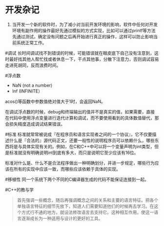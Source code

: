 开发杂记
========

1. 当开发一个新的软件时，为了减小对当前开发环境的影响，软件中任何对开发环境有副作用的操作最好先通过模拟的方式实现，比如可以通过printf等方法先通过测试，确定没有问题之后再开始进行真正的操作，这样可以防止影响当前系统正常工作。

#调试
长时间调试找不到错误的时候，可能错误就在眼皮底下自己没有注意到，这时最好找其他人帮忙找或者休息一下，干点其他事，分散下注意力，否则调试容易走进死胡同，反而浪费时间。

#浮点数
* NaN (not a number)
* Inf (INFINITE）

acos()等函数中参数值绝对值大于1时，会返回NaN。

在调试浮点数的时候，debug和终端输出的值并不是真实的值，如果需要，直接在代码中使用浮点变量进行迭代计算和调试，而不要使用看到的具体数值替代，那会损失精度造成调试结果错误。

#标准
标准就常常被说成『在程序员和语言实现者之间的一个协议』，它不仅要描述什么是『合法的』源代码正文，还要一般性的说明程序员可以依赖什么，哪些东西将是与具体实现有关的。例如，在C和C++中可以将一个变量声明为int类型，但是标准就没有明确说明int到底有多大，而只是说明它至少应该有16位。

标准对什么是、什么不是合法程序做出一种明确划分，并进一步规定，哪些行为应该在所有的实现中应该一致，而哪些应该依赖于具体的实现。 

#移植性
同一个系统下两个不同的C编译器生成的代码不能保证连接到一起。

#C++的教与学
>首先强调一些概念，随后再强调概念之间的关系和主要的语言特征。把各个单独语言特征的细节先放下，知道人们需要知道他们的时候再去学习。在这个方式行不通的地方，就设法修改语言去支持它。这种相互作用，使这一语言逐渐成长为一种适用与设计的更好的工具。